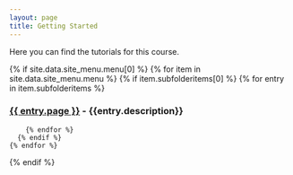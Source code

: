 ```yaml
---
layout: page
title: Getting Started
---
```


Here you can find the tutorials for this course. 

{% if site.data.site_menu.menu[0] %}
  {% for item in site.data.site_menu.menu %}
      {% if item.subfolderitems[0] %}
        {% for entry in item.subfolderitems %}
              
### [{{ entry.page }}]({{site.baseurl}}{{entry.url}}) - {{entry.description}}
             
        {% endfor %}
      {% endif %}
    {% endfor %}
{% endif %}



